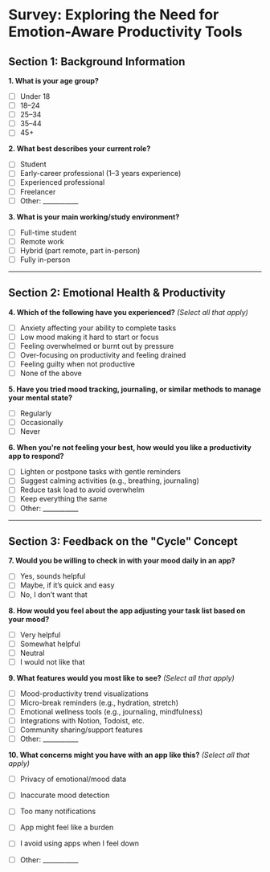 # Survey: Exploring the Need for Emotion-Aware Productivity Tools

## Section 1: Background Information

**1. What is your age group?**  
- [ ] Under 18  
- [ ] 18–24  
- [ ] 25–34  
- [ ] 35–44  
- [ ] 45+  

**2. What best describes your current role?**  
- [ ] Student  
- [ ] Early-career professional (1–3 years experience)  
- [ ] Experienced professional  
- [ ] Freelancer  
- [ ] Other: ___________

**3. What is your main working/study environment?**  
- [ ] Full-time student  
- [ ] Remote work  
- [ ] Hybrid (part remote, part in-person)  
- [ ] Fully in-person  

---

## Section 2: Emotional Health & Productivity

**4. Which of the following have you experienced?** *(Select all that apply)*  
- [ ] Anxiety affecting your ability to complete tasks  
- [ ] Low mood making it hard to start or focus  
- [ ] Feeling overwhelmed or burnt out by pressure  
- [ ] Over-focusing on productivity and feeling drained  
- [ ] Feeling guilty when not productive  
- [ ] None of the above  

**5. Have you tried mood tracking, journaling, or similar methods to manage your mental state?**  
- [ ] Regularly  
- [ ] Occasionally  
- [ ] Never  

**6. When you're not feeling your best, how would you like a productivity app to respond?**  
- [ ] Lighten or postpone tasks with gentle reminders  
- [ ] Suggest calming activities (e.g., breathing, journaling)  
- [ ] Reduce task load to avoid overwhelm  
- [ ] Keep everything the same  
- [ ] Other: ___________

---

## Section 3: Feedback on the "Cycle" Concept

**7. Would you be willing to check in with your mood daily in an app?**  
- [ ] Yes, sounds helpful  
- [ ] Maybe, if it’s quick and easy  
- [ ] No, I don’t want that  

**8. How would you feel about the app adjusting your task list based on your mood?**  
- [ ] Very helpful  
- [ ] Somewhat helpful  
- [ ] Neutral  
- [ ] I would not like that  

**9. What features would you most like to see?** *(Select all that apply)*  
- [ ] Mood-productivity trend visualizations  
- [ ] Micro-break reminders (e.g., hydration, stretch)  
- [ ] Emotional wellness tools (e.g., journaling, mindfulness)  
- [ ] Integrations with Notion, Todoist, etc.  
- [ ] Community sharing/support features  
- [ ] Other: ___________

**10. What concerns might you have with an app like this?** *(Select all that apply)*  
- [ ] Privacy of emotional/mood data  
- [ ] Inaccurate mood detection  
- [ ] Too many notifications  
- [ ] App might feel like a burden  
- [ ] I avoid using apps when I feel down  
- [ ] Other: ___________




